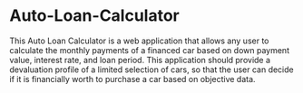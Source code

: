 # Auto-Loan-Calculator

This Auto Loan Calculator is a web application that allows any user to calculate the monthly payments of a financed car based on down payment value, interest rate, and loan period. This application should provide a devaluation profile of a limited selection of cars, so that the user can decide if it is financially worth to purchase a car based on objective data. 
